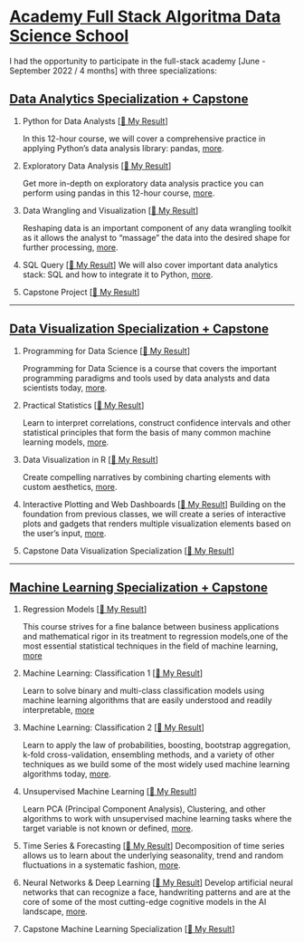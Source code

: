 # [Academy Full Stack Algoritma Data Science School](https://algorit.ma/data-science-lifetime/)

I had the opportunity to participate in the full-stack academy [June - September 2022 / 4 months] with three specializations: 

## [Data Analytics Specialization + Capstone](https://algorit.ma/data-analytics-specialization/)
1. Python for Data Analysts [[📁 My Result](https://github.com/ToniAS21/Algoritma-Data-Science-School-Bootcamp-/tree/main/1_Data%20Analytics%20Specialization/1_Python%20For%20Data%20Analysis%20(P4DA))]

   In this 12-hour course, we will cover a comprehensive practice in applying
   Python’s data analysis library: pandas, [more](https://algorit.ma/course-p4da/).
   
3. Exploratory Data Analysis [[📁 My Result](https://github.com/ToniAS21/Algoritma-Data-Science-School-Bootcamp-/tree/main/1_Data%20Analytics%20Specialization/2_Exploratory%20Data%20Analysis%20(EDA))]

   Get more in-depth on exploratory data analysis practice you can perform using pandas in
   this 12-hour course, [more](https://algorit.ma/course-eda/).   
  
5. Data Wrangling and Visualization [[📁 My Result](https://github.com/ToniAS21/Algoritma-Data-Science-School-Bootcamp-/tree/main/1_Data%20Analytics%20Specialization/3_Data%20Wrangling%20and%20Visualization%20(DWV))]

   Reshaping data is an important component of any data wrangling toolkit as it allows the analyst
   to “massage” the data into the desired shape for further processing, [more](https://algorit.ma/course-dwav/).   

7. SQL Query [[📁 My Result](https://github.com/ToniAS21/Algoritma-Data-Science-School-Bootcamp-/tree/main/1_Data%20Analytics%20Specialization/4_SQL_Query)]
   We will also cover important data analytics stack: SQL and how to integrate it to Python, [more](https://algorit.ma/course-sqlqcp/). 
  
8. Capstone Project [[📁 My Result](https://github.com/ToniAS21/Algoritma-Data-Science-School-Bootcamp-/tree/main/1_Data%20Analytics%20Specialization/5_Capstone_WEB_Scrapping)]


----------------------------------------------------------------------------------------------------------------------------------------------------------------------------------------------------------------------------


## [Data Visualization Specialization + Capstone](https://algorit.ma/data-visualization-specialization/)
1. Programming for Data Science [[📁 My Result](https://github.com/ToniAS21/Algoritma-Data-Science-School-Bootcamp-/tree/main/2__Data%20Vizualization%20Specialization/1_P4DS_2_PS)]

   Programming for Data Science is a course that covers the important
   programming paradigms and tools used by data analysts and data scientists today, [more](https://algorit.ma/course-p4ds/).

2. Practical Statistics [[📁 My Result](https://github.com/ToniAS21/Algoritma-Data-Science-School-Bootcamp-/tree/main/2__Data%20Vizualization%20Specialization/1_P4DS_2_PS)]

   Learn to interpret correlations, construct confidence intervals and
   other statistical principles that form the basis of many common
   machine learning models, [more](https://algorit.ma/course-ps/).

3. Data Visualization in R [[📁 My Result](https://github.com/ToniAS21/Algoritma-Data-Science-School-Bootcamp-/tree/main/2__Data%20Vizualization%20Specialization/3_data_visualization-main)]

   Create compelling narratives by combining charting elements with custom aesthetics,
   [more](https://algorit.ma/course-dvir/).

4. Interactive Plotting and Web Dashboards [[📁 My Result](https://github.com/ToniAS21/Algoritma-Data-Science-School-Bootcamp-/tree/main/2__Data%20Vizualization%20Specialization/4_interactive_plotting-main)]
   Building on the foundation from previous classes, we will create a series of interactive
   plots and gadgets that renders multiple visualization elements based on the user’s input,
   [more](https://algorit.ma/course-ipwd/).

5. Capstone Data Visualization Specialization [[📁 My Result](https://github.com/ToniAS21/Algoritma-Data-Science-School-Bootcamp-/tree/main/2__Data%20Vizualization%20Specialization/6_Final%20Project_DV)]


 ----------------------------------------------------------------------------------------------------------------------------------------------------------------------------------------------------------------------------


## [Machine Learning Specialization + Capstone](https://algorit.ma/machine-learning-specialization/#toggle-id-1)
  
1. Regression Models [[📁 My Result](https://github.com/ToniAS21/Algoritma-Data-Science-School-Bootcamp-/tree/main/3__Machine%20Learning%20Specialization/1_Regression%20Model)]

   This course strives for a fine balance between business applications and mathematical
   rigor in its treatment to regression models,one of the most essential statistical
   techniques in the field of machine learning, [more](https://algorit.ma/course-rm/) 
   

2. Machine Learning: Classification 1 [[📁 My Result](https://github.com/ToniAS21/Algoritma-Data-Science-School-Bootcamp-/tree/main/3__Machine%20Learning%20Specialization/2_Classification%20in%20Machine%20Learning)]
   
   Learn to solve binary and multi-class classification models using machine learning algorithms
   that are easily understood and readily interpretable, [more](https://algorit.ma/course-ciml1/)
   
3. Machine Learning: Classification 2 [[📁 My Result](https://github.com/ToniAS21/Algoritma-Data-Science-School-Bootcamp-/tree/main/3__Machine%20Learning%20Specialization/2_Classification%20in%20Machine%20Learning)]

   Learn to apply the law of probabilities, boosting, bootstrap aggregation, k-fold cross-validation,
   ensembling methods, and a variety of other techniques as we build some of the most widely used
   machine learning algorithms today, [more](https://algorit.ma/course-ciml2/).

4. Unsupervised Machine Learning [[📁 My Result](https://github.com/ToniAS21/Algoritma-Data-Science-School-Bootcamp-/tree/main/3__Machine%20Learning%20Specialization/3_Unsupervised%20Learning)]

    Learn PCA (Principal Component Analysis), Clustering, and other algorithms to work with
    unsupervised machine learning tasks where the target variable is not known or defined,
    [more](https://algorit.ma/course-uml/).
    

5. Time Series & Forecasting [[📁 My Result](https://github.com/ToniAS21/Algoritma-Data-Science-School-Bootcamp-/tree/main/3__Machine%20Learning%20Specialization/4_Time%20Series%20and%20Forecasting)]
    Decomposition of time series allows us to learn about the underlying
    seasonality, trend and random fluctuations in a systematic fashion,
    [more](https://algorit.ma/course-tsf/). 

6. Neural Networks & Deep Learning [[📁 My Result](https://github.com/ToniAS21/Algoritma-Data-Science-School-Bootcamp-/tree/main/3__Machine%20Learning%20Specialization/5_Neural%20Network%20and%20Deep%20Learning)]
    Develop artificial neural networks that can recognize a face, handwriting patterns
    and are at the core of some of the most cutting-edge cognitive models in the AI landscape,
    [more](https://algorit.ma/course-nndl/).

7. Capstone Machine Learning Specialization [[📁 My Result](https://github.com/ToniAS21/Algoritma-Data-Science-School-Bootcamp-/tree/main/3__Machine%20Learning%20Specialization/6_Capstone_Concrete_Prediction)]
   
